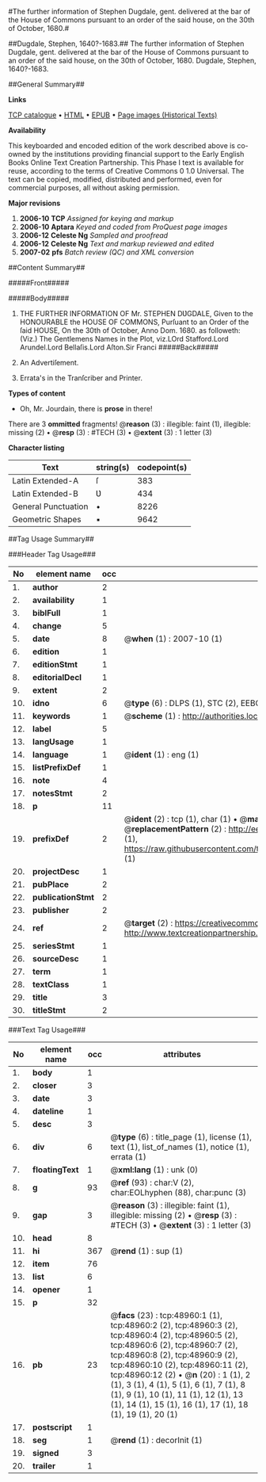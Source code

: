 #The further information of Stephen Dugdale, gent. delivered at the bar of the House of Commons pursuant to an order of the said house, on the 30th of October, 1680.#

##Dugdale, Stephen, 1640?-1683.##
The further information of Stephen Dugdale, gent. delivered at the bar of the House of Commons pursuant to an order of the said house, on the 30th of October, 1680.
Dugdale, Stephen, 1640?-1683.

##General Summary##

**Links**

[TCP catalogue](http://www.ota.ox.ac.uk/tcp/)  • 
[HTML](http://tei.it.ox.ac.uk/tcp/Texts-HTML/free/A36/A36786.html)  • 
[EPUB](http://tei.it.ox.ac.uk/tcp/Texts-EPUB/free/A36/A36786.epub) • 
[Page images (Historical Texts)](https://data.historicaltexts.jisc.ac.uk/view?pubId=eebo-11778778e&pageId=eebo-11778778e-48960-1)

**Availability**

This keyboarded and encoded edition of the
	       work described above is co-owned by the institutions
	       providing financial support to the Early English Books
	       Online Text Creation Partnership. This Phase I text is
	       available for reuse, according to the terms of Creative
	       Commons 0 1.0 Universal. The text can be copied,
	       modified, distributed and performed, even for
	       commercial purposes, all without asking permission.

**Major revisions**

1. __2006-10__ __TCP__ *Assigned for keying and markup*
1. __2006-10__ __Aptara__ *Keyed and coded from ProQuest page images*
1. __2006-12__ __Celeste Ng__ *Sampled and proofread*
1. __2006-12__ __Celeste Ng__ *Text and markup reviewed and edited*
1. __2007-02__ __pfs__ *Batch review (QC) and XML conversion*

##Content Summary##

#####Front#####

#####Body#####

1. THE FURTHER
INFORMATION
OF
Mr. STEPHEN DƲGDALE,
Given to the
HONOURABLE the HOUSE
OF
COMMONS,
Purſuant to an Order of the ſaid HOUSE,
On the 30th of October, Anno Dom. 1680. as
followeth: (Viz.)
The Gentlemens Names in the
Plot, viz.LOrd Stafford.Lord Arundel.Lord Bellaſis.Lord Aſton.Sir Franci
#####Back#####

1. An Advertiſement.

1. Errata's in the Tranſcriber and Printer.

**Types of content**

  * Oh, Mr. Jourdain, there is **prose** in there!

There are 3 **ommitted** fragments! 
 @__reason__ (3) : illegible: faint (1), illegible: missing (2)  •  @__resp__ (3) : #TECH (3)  •  @__extent__ (3) : 1 letter (3)

**Character listing**


|Text|string(s)|codepoint(s)|
|---|---|---|
|Latin Extended-A|ſ|383|
|Latin Extended-B|Ʋ|434|
|General Punctuation|•|8226|
|Geometric Shapes|▪|9642|

##Tag Usage Summary##

###Header Tag Usage###

|No|element name|occ|attributes|
|---|---|---|---|
|1.|__author__|2||
|2.|__availability__|1||
|3.|__biblFull__|1||
|4.|__change__|5||
|5.|__date__|8| @__when__ (1) : 2007-10 (1)|
|6.|__edition__|1||
|7.|__editionStmt__|1||
|8.|__editorialDecl__|1||
|9.|__extent__|2||
|10.|__idno__|6| @__type__ (6) : DLPS (1), STC (2), EEBO-CITATION (1), OCLC (1), VID (1)|
|11.|__keywords__|1| @__scheme__ (1) : http://authorities.loc.gov/ (1)|
|12.|__label__|5||
|13.|__langUsage__|1||
|14.|__language__|1| @__ident__ (1) : eng (1)|
|15.|__listPrefixDef__|1||
|16.|__note__|4||
|17.|__notesStmt__|2||
|18.|__p__|11||
|19.|__prefixDef__|2| @__ident__ (2) : tcp (1), char (1)  •  @__matchPattern__ (2) : ([0-9\-]+):([0-9IVX]+) (1), (.+) (1)  •  @__replacementPattern__ (2) : http://eebo.chadwyck.com/downloadtiff?vid=$1&page=$2 (1), https://raw.githubusercontent.com/textcreationpartnership/Texts/master/tcpchars.xml#$1 (1)|
|20.|__projectDesc__|1||
|21.|__pubPlace__|2||
|22.|__publicationStmt__|2||
|23.|__publisher__|2||
|24.|__ref__|2| @__target__ (2) : https://creativecommons.org/publicdomain/zero/1.0/ (1), http://www.textcreationpartnership.org/docs/. (1)|
|25.|__seriesStmt__|1||
|26.|__sourceDesc__|1||
|27.|__term__|1||
|28.|__textClass__|1||
|29.|__title__|3||
|30.|__titleStmt__|2||


###Text Tag Usage###

|No|element name|occ|attributes|
|---|---|---|---|
|1.|__body__|1||
|2.|__closer__|3||
|3.|__date__|3||
|4.|__dateline__|1||
|5.|__desc__|3||
|6.|__div__|6| @__type__ (6) : title_page (1), license (1), text (1), list_of_names (1), notice (1), errata (1)|
|7.|__floatingText__|1| @__xml:lang__ (1) : unk (0)|
|8.|__g__|93| @__ref__ (93) : char:V (2), char:EOLhyphen (88), char:punc (3)|
|9.|__gap__|3| @__reason__ (3) : illegible: faint (1), illegible: missing (2)  •  @__resp__ (3) : #TECH (3)  •  @__extent__ (3) : 1 letter (3)|
|10.|__head__|8||
|11.|__hi__|367| @__rend__ (1) : sup (1)|
|12.|__item__|76||
|13.|__list__|6||
|14.|__opener__|1||
|15.|__p__|32||
|16.|__pb__|23| @__facs__ (23) : tcp:48960:1 (1), tcp:48960:2 (2), tcp:48960:3 (2), tcp:48960:4 (2), tcp:48960:5 (2), tcp:48960:6 (2), tcp:48960:7 (2), tcp:48960:8 (2), tcp:48960:9 (2), tcp:48960:10 (2), tcp:48960:11 (2), tcp:48960:12 (2)  •  @__n__ (20) : 1 (1), 2 (1), 3 (1), 4 (1), 5 (1), 6 (1), 7 (1), 8 (1), 9 (1), 10 (1), 11 (1), 12 (1), 13 (1), 14 (1), 15 (1), 16 (1), 17 (1), 18 (1), 19 (1), 20 (1)|
|17.|__postscript__|1||
|18.|__seg__|1| @__rend__ (1) : decorInit (1)|
|19.|__signed__|3||
|20.|__trailer__|1||
